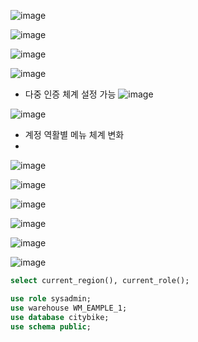 ![image](https://user-images.githubusercontent.com/102650331/171542149-3e7c5f15-ad14-4659-b104-5d63eb5280e1.png)

![image](https://user-images.githubusercontent.com/102650331/171542187-2fcbcef4-576b-42f8-90ad-2699b505149b.png)

![image](https://user-images.githubusercontent.com/102650331/171542210-0e740bad-d13a-4aa9-a47b-8330422b7c5b.png)

![image](https://user-images.githubusercontent.com/102650331/171542233-7e5cebdf-cae9-429a-a3ed-237df83b7fd6.png)

- 다중 인증 체계 설정 가능 
![image](https://user-images.githubusercontent.com/102650331/171542267-9e4f04b9-541a-492d-a967-ee06598add1b.png)

![image](https://user-images.githubusercontent.com/102650331/171542333-ee736c9a-e87b-4a13-985f-88bb4f17292a.png)

- 계정 역활별 메뉴 체계 변화
- 
![image](https://user-images.githubusercontent.com/102650331/171542506-f5413fb9-bef0-4883-a5c0-f843aa1b5958.png)

![image](https://user-images.githubusercontent.com/102650331/171542603-af7fcca9-b677-40a0-b93f-dab2fb684b84.png)

![image](https://user-images.githubusercontent.com/102650331/171542636-4d39180a-0a55-47d8-9dd0-7793d3fdd039.png)

![image](https://user-images.githubusercontent.com/102650331/171542671-4abe7d88-59c6-4ebc-8f9b-4bef19048b5f.png)


![image](https://user-images.githubusercontent.com/102650331/171543101-d6b8f925-7497-4b3b-abc2-a76259df3956.png)

![image](https://user-images.githubusercontent.com/102650331/171543131-023d0f86-0444-42bd-8ce1-0c5ef9b23108.png)

```sql
select current_region(), current_role();

```
```sql
use role sysadmin;
use warehouse WM_EAMPLE_1;
use database citybike;
use schema public;

```


